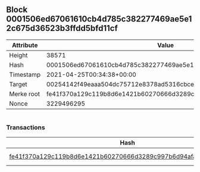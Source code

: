 ## Block 0001506ed67061610cb4d785c382277469ae5e12c675d36523b3ffdd5bfd11cf

Attribute | Value
--- | ---
Height | 38571
Hash | 0001506ed67061610cb4d785c382277469ae5e12c675d36523b3ffdd5bfd11cf
Timestamp | 2021-04-25T00:34:38+00:00
Target | 00254142f49eaaa504dc75712e8378ad5316cbcead634704b3734b6271167cc4
Merke root | fe41f370a129c119b8d6e1421b60270666d3289c997b6d94afa4d456c7497501
Nonce | 3229496295

```

```

### Transactions

Hash | Amount
--- | ---
[fe41f370a129c119b8d6e1421b60270666d3289c997b6d94afa4d456c7497501](fe41f370a129c119b8d6e1421b60270666d3289c997b6d94afa4d456c7497501.md) | 10.00000000 SKEPTI 

